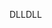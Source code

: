 <span data-ttu-id="75665-101">DLL</span><span class="sxs-lookup"><span data-stu-id="75665-101">DLL</span></span>